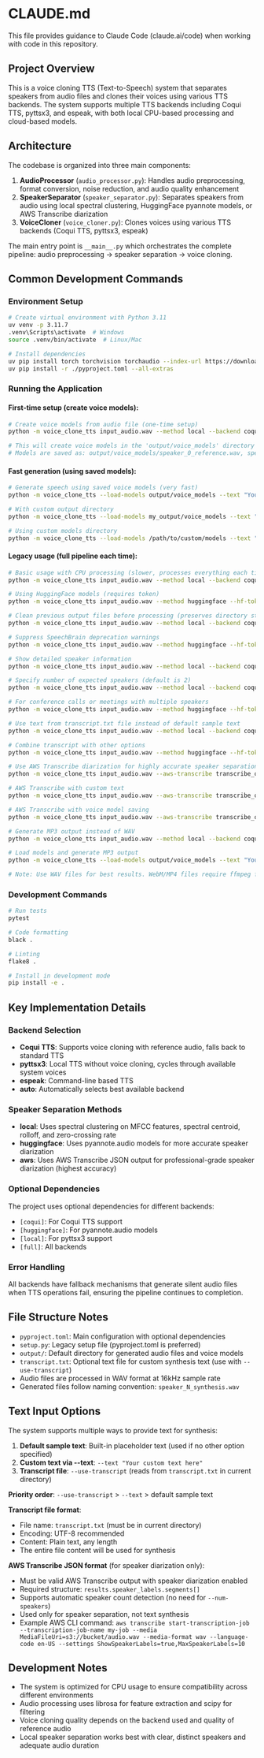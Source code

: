 # CLAUDE.md

This file provides guidance to Claude Code (claude.ai/code) when working with code in this repository.

## Project Overview

This is a voice cloning TTS (Text-to-Speech) system that separates speakers from audio files and clones their voices using various TTS backends. The system supports multiple TTS backends including Coqui TTS, pyttsx3, and espeak, with both local CPU-based processing and cloud-based models.

## Architecture

The codebase is organized into three main components:

1. **AudioProcessor** (`audio_processor.py`): Handles audio preprocessing, format conversion, noise reduction, and audio quality enhancement
2. **SpeakerSeparator** (`speaker_separator.py`): Separates speakers from audio using local spectral clustering, HuggingFace pyannote models, or AWS Transcribe diarization
3. **VoiceCloner** (`voice_cloner.py`): Clones voices using various TTS backends (Coqui TTS, pyttsx3, espeak)

The main entry point is `__main__.py` which orchestrates the complete pipeline: audio preprocessing → speaker separation → voice cloning.

## Common Development Commands

### Environment Setup
```bash
# Create virtual environment with Python 3.11
uv venv -p 3.11.7
.venv\Scripts\activate  # Windows
source .venv/bin/activate  # Linux/Mac

# Install dependencies
uv pip install torch torchvision torchaudio --index-url https://download.pytorch.org/whl/cpu
uv pip install -r ./pyproject.toml --all-extras
```

### Running the Application

#### First-time setup (create voice models):
```bash
# Create voice models from audio file (one-time setup)
python -m voice_clone_tts input_audio.wav --method local --backend coqui --use-cpu --save-models

# This will create voice models in the 'output/voice_models' directory
# Models are saved as: output/voice_models/speaker_0_reference.wav, speaker_0_metadata.json, etc.
```

#### Fast generation (using saved models):
```bash
# Generate speech using saved voice models (very fast)
python -m voice_clone_tts --load-models output/voice_models --text "Your new text here" --backend coqui --use-cpu

# With custom output directory
python -m voice_clone_tts --load-models my_output/voice_models --text "Hello world" --output-dir my_output --backend coqui --use-cpu

# Using custom models directory
python -m voice_clone_tts --load-models /path/to/custom/models --text "Your text" --backend coqui --use-cpu
```

#### Legacy usage (full pipeline each time):
```bash
# Basic usage with CPU processing (slower, processes everything each time)
python -m voice_clone_tts input_audio.wav --method local --backend coqui --use-cpu

# Using HuggingFace models (requires token)
python -m voice_clone_tts input_audio.wav --method huggingface --hf-token YOUR_TOKEN --backend coqui

# Clean previous output files before processing (preserves directory structure)
python -m voice_clone_tts input_audio.wav --method local --backend coqui --use-cpu --clean

# Suppress SpeechBrain deprecation warnings
python -m voice_clone_tts input_audio.wav --method huggingface --hf-token YOUR_TOKEN --backend coqui --suppress-warnings

# Show detailed speaker information
python -m voice_clone_tts input_audio.wav --method local --backend coqui --use-cpu --show-speaker-info

# Specify number of expected speakers (default is 2)
python -m voice_clone_tts input_audio.wav --method local --backend coqui --use-cpu --num-speakers 3

# For conference calls or meetings with multiple speakers
python -m voice_clone_tts input_audio.wav --method huggingface --hf-token YOUR_TOKEN --backend coqui --num-speakers 5

# Use text from transcript.txt file instead of default sample text
python -m voice_clone_tts input_audio.wav --method local --backend coqui --use-cpu --use-transcript

# Combine transcript with other options
python -m voice_clone_tts input_audio.wav --method huggingface --hf-token YOUR_TOKEN --backend coqui --use-transcript --num-speakers 3

# Use AWS Transcribe diarization for highly accurate speaker separation
python -m voice_clone_tts input_audio.wav --aws-transcribe transcribe_output.json --backend coqui --use-cpu

# AWS Transcribe with custom text
python -m voice_clone_tts input_audio.wav --aws-transcribe transcribe_output.json --text "Your custom text here" --backend coqui --use-cpu

# AWS Transcribe with voice model saving
python -m voice_clone_tts input_audio.wav --aws-transcribe transcribe_output.json --backend coqui --use-cpu --save-models

# Generate MP3 output instead of WAV
python -m voice_clone_tts input_audio.wav --method local --backend coqui --use-cpu --output-format mp3

# Load models and generate MP3 output
python -m voice_clone_tts --load-models output/voice_models --text "Your text here" --backend coqui --use-cpu --output-format mp3

# Note: Use WAV files for best results. WebM/MP4 files require ffmpeg for conversion
```

### Development Commands
```bash
# Run tests
pytest

# Code formatting
black .

# Linting
flake8 .

# Install in development mode
pip install -e .
```

## Key Implementation Details

### Backend Selection
- **Coqui TTS**: Supports voice cloning with reference audio, falls back to standard TTS
- **pyttsx3**: Local TTS without voice cloning, cycles through available system voices
- **espeak**: Command-line based TTS
- **auto**: Automatically selects best available backend

### Speaker Separation Methods
- **local**: Uses spectral clustering on MFCC features, spectral centroid, rolloff, and zero-crossing rate
- **huggingface**: Uses pyannote.audio models for more accurate speaker diarization
- **aws**: Uses AWS Transcribe JSON output for professional-grade speaker diarization (highest accuracy)

### Optional Dependencies
The project uses optional dependencies for different backends:
- `[coqui]`: For Coqui TTS support
- `[huggingface]`: For pyannote.audio models
- `[local]`: For pyttsx3 support
- `[full]`: All backends

### Error Handling
All backends have fallback mechanisms that generate silent audio files when TTS operations fail, ensuring the pipeline continues to completion.

## File Structure Notes

- `pyproject.toml`: Main configuration with optional dependencies
- `setup.py`: Legacy setup file (pyproject.toml is preferred)
- `output/`: Default directory for generated audio files and voice models
- `transcript.txt`: Optional text file for custom synthesis text (use with `--use-transcript`)
- Audio files are processed in WAV format at 16kHz sample rate
- Generated files follow naming convention: `speaker_N_synthesis.wav`

## Text Input Options

The system supports multiple ways to provide text for synthesis:

1. **Default sample text**: Built-in placeholder text (used if no other option specified)
2. **Custom text via --text**: `--text "Your custom text here"`
3. **Transcript file**: `--use-transcript` (reads from `transcript.txt` in current directory)

**Priority order**: `--use-transcript` > `--text` > default sample text

**Transcript file format**:
- File name: `transcript.txt` (must be in current directory)
- Encoding: UTF-8 recommended
- Content: Plain text, any length
- The entire file content will be used for synthesis

**AWS Transcribe JSON format** (for speaker diarization only):
- Must be valid AWS Transcribe output with speaker diarization enabled
- Required structure: `results.speaker_labels.segments[]`
- Supports automatic speaker count detection (no need for `--num-speakers`)
- Used only for speaker separation, not text synthesis
- Example AWS CLI command: `aws transcribe start-transcription-job --transcription-job-name my-job --media MediaFileUri=s3://bucket/audio.wav --media-format wav --language-code en-US --settings ShowSpeakerLabels=true,MaxSpeakerLabels=10`

## Development Notes

- The system is optimized for CPU usage to ensure compatibility across different environments
- Audio processing uses librosa for feature extraction and scipy for filtering
- Voice cloning quality depends on the backend used and quality of reference audio
- Local speaker separation works best with clear, distinct speakers and adequate audio duration